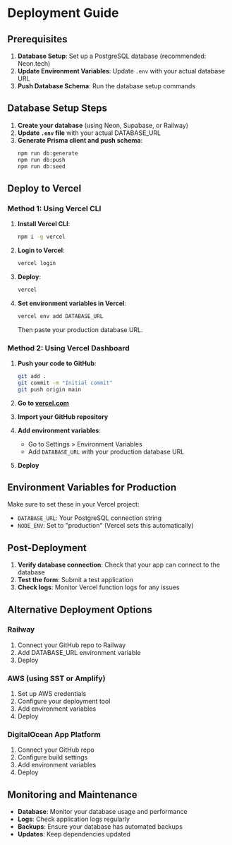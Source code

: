 # Deployment Guide

## Prerequisites

1. **Database Setup**: Set up a PostgreSQL database (recommended: Neon.tech)
2. **Update Environment Variables**: Update `.env` with your actual database URL
3. **Push Database Schema**: Run the database setup commands

## Database Setup Steps

1. **Create your database** (using Neon, Supabase, or Railway)
2. **Update `.env` file** with your actual DATABASE_URL
3. **Generate Prisma client and push schema**:
   ```bash
   npm run db:generate
   npm run db:push
   npm run db:seed
   ```

## Deploy to Vercel

### Method 1: Using Vercel CLI

1. **Install Vercel CLI**:
   ```bash
   npm i -g vercel
   ```

2. **Login to Vercel**:
   ```bash
   vercel login
   ```

3. **Deploy**:
   ```bash
   vercel
   ```

4. **Set environment variables in Vercel**:
   ```bash
   vercel env add DATABASE_URL
   ```
   Then paste your production database URL.

### Method 2: Using Vercel Dashboard

1. **Push your code to GitHub**:
   ```bash
   git add .
   git commit -m "Initial commit"
   git push origin main
   ```

2. **Go to [vercel.com](https://vercel.com)**
3. **Import your GitHub repository**
4. **Add environment variables**:
   - Go to Settings > Environment Variables
   - Add `DATABASE_URL` with your production database URL
5. **Deploy**

## Environment Variables for Production

Make sure to set these in your Vercel project:

- `DATABASE_URL`: Your PostgreSQL connection string
- `NODE_ENV`: Set to "production" (Vercel sets this automatically)

## Post-Deployment

1. **Verify database connection**: Check that your app can connect to the database
2. **Test the form**: Submit a test application
3. **Check logs**: Monitor Vercel function logs for any issues

## Alternative Deployment Options

### Railway
1. Connect your GitHub repo to Railway
2. Add DATABASE_URL environment variable
3. Deploy

### AWS (using SST or Amplify)
1. Set up AWS credentials
2. Configure your deployment tool
3. Add environment variables
4. Deploy

### DigitalOcean App Platform
1. Connect your GitHub repo
2. Configure build settings
3. Add environment variables
4. Deploy

## Monitoring and Maintenance

- **Database**: Monitor your database usage and performance
- **Logs**: Check application logs regularly
- **Backups**: Ensure your database has automated backups
- **Updates**: Keep dependencies updated
